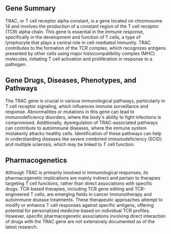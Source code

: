 ## Gene Summary
TRAC, or T cell receptor alpha constant, is a gene located on chromosome 14 and involves the production of a constant region of the T cell receptor (TCR) alpha chain. This gene is essential in the immune response, specifically in the development and function of T cells, a type of lymphocyte that plays a central role in cell-mediated immunity. TRAC contributes to the formation of the TCR complex, which recognizes antigens presented by other cells using major histocompatibility complex (MHC) molecules, initiating T cell activation and proliferation in response to a pathogen.

## Gene Drugs, Diseases, Phenotypes, and Pathways
The TRAC gene is crucial in various immunological pathways, particularly in T cell receptor signaling, which influences immune surveillance and response. Abnormalities or mutations in this gene can lead to immunodeficiency disorders, where the body's ability to fight infections is compromised. Additionally, dysregulation of TRAC-associated pathways can contribute to autoimmune diseases, where the immune system mistakenly attacks healthy cells. Identification of these pathways can help in understanding diseases like severe combined immunodeficiency (SCID) and multiple sclerosis, which may be linked to T cell function.

## Pharmacogenetics
Although TRAC is primarily involved in immunological responses, its pharmacogenetic implications are mainly indirect and pertain to therapies targeting T cell functions, rather than direct associations with specific drugs. TCR-based therapies, including TCR gene editing and TCR-engineered T cells, are emerging fields in cancer immunotherapy and autoimmune disease treatments. These therapeutic approaches attempt to modify or enhance T cell responses against specific antigens, offering potential for personalized medicine based on individual TCR profiles. However, specific pharmacogenetic associations involving direct interaction of drugs with the TRAC gene are not extensively documented as of the latest research.